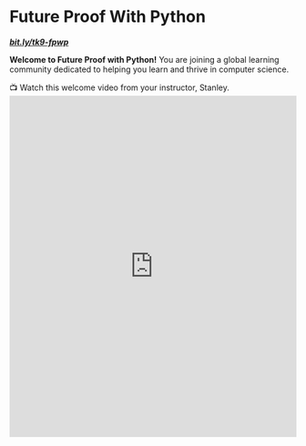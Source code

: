 # Future Proof With Python

**_[bit.ly/tk9-fpwp](https://bit.ly/tk9-fpwp)_**

**Welcome to Future Proof with Python!** You are joining a global learning community dedicated to helping you learn and thrive in computer science.

<aside>
  📺 Watch this welcome video from your instructor, Stanley.
</aside>

<div style="position: relative; height: 100%; width: 100%;">
    <iframe width="100%" height="600" src="https://www.youtube.com/embed/EifnxPxx2L8" title="Welcome to Future Proof with Python - Try Kibo" frameborder="0" allow=" accelerometer; autoplay; clipboard-write; encrypted-media; gyroscope; picture-in-picture" allowfullscreen></iframe>
</div>

## What you'll learn

This course provides a foundation in Python programming, one of the most versatile and useful programming languages. You will learn core programming concepts such as variables, functions, conditionals and loops.

The course culminates in a project where you'll create a Python programs that are dynamic

## Course Overview

* Week 1: Working with data
* Week 2: Conditionals
* Week 3: Loops
* Week 4: Lists and loops
* Week 5: Review and Final Project

## How the course works

There are multiple ways you'll learn in this course:

* Read and engage with the materials on this site
* Attend live class and complete the activities in class
* Practice with exercises to try out the concepts
* Complete projects to demonstrate what you have learned

Active engagement is necessary for success in the course! You should try building various programs, so that you can explore the concepts in a variety of ways.

You are encouraged to seek out additional practice outside of the practice problems included in the course.


## Program schedule

Below is the  schedule for the program. Each day, your community managers will post a "Daily Peak" in Discord to share events for the day.

<div style="width:100%;height:500px;"><iframe src="https://docs.google.com/presentation/d/e/2PACX-1vTLFayXhj7x-r-CJ-0VdGMpK8w-8FtAo2zv2sqslFHRZes9CgoSenIc_V26HrDwDn_QAzp_v7q81Z6J/embed?" frameborder="0" sandbox="allow-scripts allow-popups allow-top-navigation-by-user-activation allow-forms allow-same-origin" allowfullscreen="" style="width: 100%; height: 100%; border-radius: 1px; pointer-events: auto; background-color: white;"></iframe></div>

---

Copyright © 2022 Kibo, Inc. All Rights Reserved.
